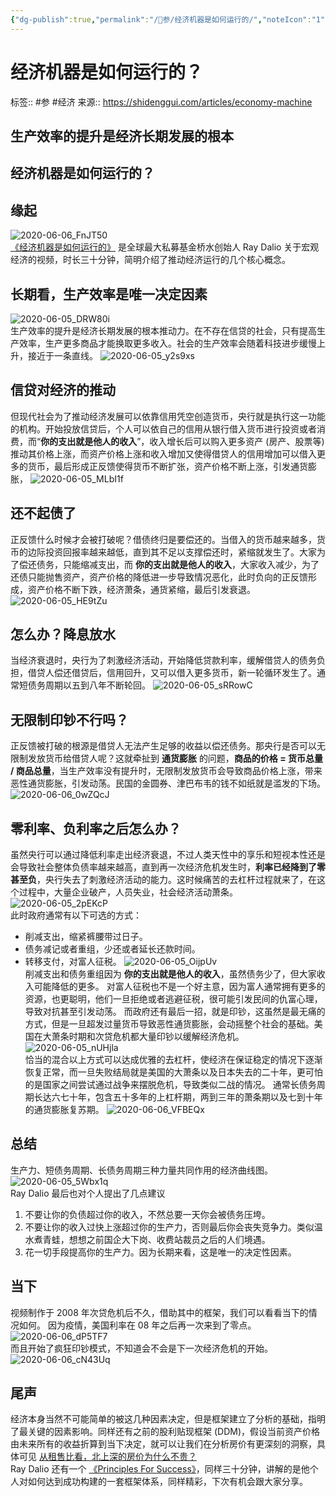 ```yaml
---
{"dg-publish":true,"permalink":"/🌈参/经济机器是如何运行的/","noteIcon":"1","created":"2023-03-16T07:59:30.000+08:00","updated":""}
---
```


# 经济机器是如何运行的？

标签:: #参 #经济
来源:: https://shidenggui.com/articles/economy-machine


生产效率的提升是经济长期发展的根本
---
## 经济机器是如何运行的？
## 缘起
![2020-06-06_FnJT50](https://assets.tuishujun.com/blog/images/uPic/2020-06-06_FnJT50.png)  
[《经济机器是如何运行的》](https://www.youtube.com/watch?v=B9XGUpQZY38) 是全球最大私募基金桥水创始人 Ray Dalio 关于宏观经济的视频，时长三十分钟，简明介绍了推动经济运行的几个核心概念。
## 长期看，生产效率是唯一决定因素
![2020-06-05_DRW80i](https://assets.tuishujun.com/blog/images/uPic/2020-06-05_DRW80i.png)  
生产效率的提升是经济长期发展的根本推动力。在不存在信贷的社会，只有提高生产效率，生产更多商品才能换取更多收入。社会的生产效率会随着科技进步缓慢上升，接近于一条直线。
![2020-06-05_y2s9xs](https://assets.tuishujun.com/blog/images/uPic/2020-06-05_y2s9xs.png)
## 信贷对经济的推动
但现代社会为了推动经济发展可以依靠信用凭空创造货币，央行就是执行这一功能的机构。开始投放信贷后，个人可以依自己的信用从银行借入货币进行投资或者消费，而“**你的支出就是他人的收入**”，收入增长后可以购入更多资产 (房产、股票等) 推动其价格上涨，而资产价格上涨和收入增加又使得借贷人的信用增加可以借入更多的货币，最后形成正反馈使得货币不断扩张，资产价格不断上涨，引发通货膨胀，
![2020-06-05_MLbI1f](https://assets.tuishujun.com/blog/images/uPic/2020-06-05_MLbI1f.png)
## 还不起债了
正反馈什么时候才会被打破呢？借债终归是要偿还的。当借入的货币越来越多，货币的边际投资回报率越来越低，直到其不足以支撑偿还时，紧缩就发生了。大家为了偿还债务，只能缩减支出，而 **你的支出就是他人的收入**，大家收入减少，为了还债只能抛售资产，资产价格的降低进一步导致情况恶化，此时负向的正反馈形成，资产价格不断下跌，经济萧条，通货紧缩，最后引发衰退。![2020-06-05_HE9tZu](https://assets.tuishujun.com/blog/images/uPic/2020-06-05_HE9tZu.png)
## 怎么办？降息放水
当经济衰退时，央行为了刺激经济活动，开始降低贷款利率，缓解借贷人的债务负担，借贷人偿还借贷后，信用回升，又可以借入更多货币，新一轮循环发生了。通常短债务周期以五到八年不断轮回。
![2020-06-05_sRRowC](https://assets.tuishujun.com/blog/images/uPic/2020-06-05_sRRowC.png)
## 无限制印钞不行吗？
正反馈被打破的根源是借贷人无法产生足够的收益以偿还债务。那央行是否可以无限制发放货币给借贷人呢？这就牵扯到 **通货膨胀** 的问题，**商品的价格 = 货币总量 / 商品总量**，当生产效率没有提升时，无限制发放货币会导致商品价格上涨，带来恶性通货膨胀，引发动荡。民国的金圆券、津巴布韦的钱不如纸就是滥发的下场。
![2020-06-06_0wZQcJ](https://assets.tuishujun.com/blog/images/uPic/2020-06-06_0wZQcJ.jpg)
## 零利率、负利率之后怎么办？
虽然央行可以通过降低利率走出经济衰退，不过人类天性中的享乐和短视本性还是会导致社会整体负债率越来越高，直到再一次经济危机发生时，**利率已经降到了零甚至负**，央行失去了刺激经济活动的能力。这时候痛苦的去杠杆过程就来了，在这个过程中，大量企业破产，人员失业，社会经济活动萧条。
![2020-06-05_2pEKcP](https://assets.tuishujun.com/blog/images/uPic/2020-06-05_2pEKcP.png)  
此时政府通常有以下可选的方式：
- 削减支出，缩紧裤腰带过日子。
- 债务减记或者重组，少还或者延长还款时间。
- 转移支付，对富人征税。
![2020-06-05_OijpUv](https://assets.tuishujun.com/blog/images/uPic/2020-06-05_OijpUv.png)  
削减支出和债务重组因为 **你的支出就是他人的收入**，虽然债务少了，但大家收入可能降低的更多。
对富人征税也不是一个好主意，因为富人通常拥有更多的资源，也更聪明，他们一旦拒绝或者逃避征税，很可能引发民间的仇富心理，导致对抗甚至引发动荡。
而政府还有最后一招，就是印钞，这虽然是最无痛的方式，但是一旦超发过量货币导致恶性通货膨胀，会动摇整个社会的基础。美国在大萧条时期和次贷危机都大量印钞以缓解经济危机。
![2020-06-05_nUHjla](https://assets.tuishujun.com/blog/images/uPic/2020-06-05_nUHjla.png)  
恰当的混合以上方式可以达成优雅的去杠杆，使经济在保证稳定的情况下逐渐恢复正常，而一旦失败结局就是美国的大萧条以及日本失去的二十年，更可怕的是国家之间尝试通过战争来摆脱危机，导致类似二战的情况。
通常长债务周期长达六七十年，包含五十多年的上杠杆期，两到三年的萧条期以及七到十年的通货膨胀复苏期。
![2020-06-06_VFBEQx](https://assets.tuishujun.com/blog/images/uPic/2020-06-06_VFBEQx.png)
## 总结
生产力、短债务周期、长债务周期三种力量共同作用的经济曲线图。
![2020-06-05_5Wbx1q](https://assets.tuishujun.com/blog/images/uPic/2020-06-05_5Wbx1q.png)  
Ray Dalio 最后也对个人提出了几点建议
1. 不要让你的负债超过你的收入，不然总要一天你会被债务压垮。
2. 不要让你的收入过快上涨超过你的生产力，否则最后你会丧失竞争力。类似温水煮青蛙，想想之前国企大下岗、收费站裁员之后的人们境遇。
3. 花一切手段提高你的生产力。因为长期来看，这是唯一的决定性因素。
## 当下
视频制作于 2008 年次贷危机后不久，借助其中的框架，我们可以看看当下的情况如何。
因为疫情，美国利率在 08 年之后再一次来到了零点。
![2020-06-06_dP5TF7](https://assets.tuishujun.com/blog/images/uPic/2020-06-06_dP5TF7.jpg)  
而且开始了疯狂印钞模式，不知道会不会是下一次经济危机的开始。
![2020-06-06_cN43Uq](https://assets.tuishujun.com/blog/images/uPic/2020-06-06_cN43Uq.png)
## 尾声
经济本身当然不可能简单的被这几种因素决定，但是框架建立了分析的基础，指明了最关键的因素影响。同样还有之前的股利贴现框架 (DDM)，假设当前资产价格由未来所有的收益折算到当下决定，就可以让我们在分析房价有更深刻的洞察，具体可见 [从租售比看，北上深的房价为什么不贵？](https://shidenggui.com/articles/price-to-rent-by-ddm)  
Ray Dalio 还有一个 [《Principles For Success》](https://www.youtube.com/watch?v=B9XGUpQZY38)，同样三十分钟，讲解的是他个人对如何达到成功构建的一套框架体系，同样精彩，下次有机会跟大家分享。
